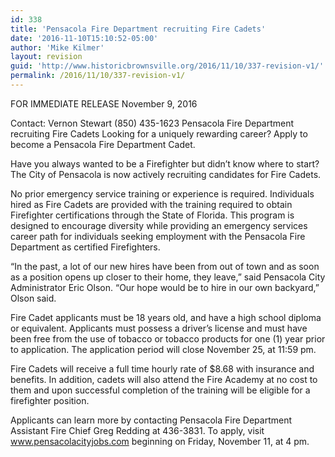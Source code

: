 ```yaml
---
id: 338
title: 'Pensacola Fire Department recruiting Fire Cadets'
date: '2016-11-10T15:10:52-05:00'
author: 'Mike Kilmer'
layout: revision
guid: 'http://www.historicbrownsville.org/2016/11/10/337-revision-v1/'
permalink: /2016/11/10/337-revision-v1/
---
```


FOR IMMEDIATE RELEASE
November 9, 2016

Contact:  Vernon Stewart
                (850) 435-1623
Pensacola Fire Department recruiting Fire Cadets
Looking for a uniquely rewarding career? Apply to become a Pensacola Fire Department Cadet.

Have you always wanted to be a Firefighter but didn’t know where to start? The City of Pensacola is now actively recruiting candidates for Fire Cadets.

No prior emergency service training or experience is required. Individuals hired as Fire Cadets are provided with the training required to obtain Firefighter certifications through the State of Florida. This program is designed to encourage diversity while providing an emergency services career path for individuals seeking employment with the Pensacola Fire Department as certified Firefighters. 

“In the past, a lot of our new hires have been from out of town and as soon as a position opens up closer to their home, they leave,” said Pensacola City Administrator Eric Olson. “Our hope would be to hire in our own backyard,” Olson said. 

Fire Cadet applicants must be 18 years old, and have a high school diploma or equivalent. Applicants must possess a driver’s license and must have been free from the use of tobacco or tobacco products for one (1) year prior to application. The application period will close November 25, at 11:59 pm.

Fire Cadets will receive a full time hourly rate of $8.68 with insurance and benefits. In addition, cadets will also attend the Fire Academy at no cost to them and upon successful completion of the training will be eligible for a firefighter position.

Applicants can learn more by contacting Pensacola Fire Department Assistant Fire Chief Greg Redding at 436-3831. To apply, visit www.pensacolacityjobs.com beginning on Friday, November 11, at 4 pm.